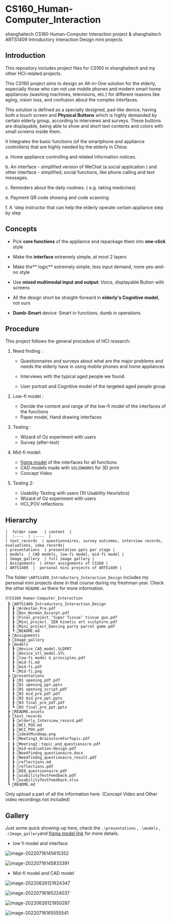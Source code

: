 # CS160_Human-Computer_Interaction
shanghaitech CS160 Human-Computer Interaction project &
shanghaitech ARTS1409 Introductory Interaction Design mini projects

## Introduction
This repository includes project files for CS160 in shanghaitech and my other HCI-related projects.   

This CS160 project aims to design an All-in-One solution for the elderly, especially those who can not use mobile phones and modern smart home appliances (washing machines, televisions, etc.) for different reasons like aging, vision loss, and confusion about the complex interfaces.  

This solution is defined as a specially designed, pad-like device, having both a touch screen and **Physical Buttons** which is highly demanded by certain elderly group, according to interviews and surveys. These buttons are displayable, being able to show and short text contents and colors with small screens inside them.

It Integrates the basic functions (of the smartphone and appliance controllers) that are highly needed by the elderly in China:

a. Home appliance controlling and related information notices.

b. An interface - simplified version of WeChat (a social application )   and other interface - simplified, social functions, like phone calling and text messages.

c. Reminders about the daily routines. ( e.g. taking medicines)

e. Payment QR code showing and code scanning

f. A 'step instructor that can help the elderly operate certain appliance step by step

## Concepts

- Pick **core functions** of the appliance and repackage them into **one-click** style

- Make the **interface** extremely simple, at most 2 layers

- Make the** logic** extremely simple, less input demand, more yes-and-no style

- Use **mixed multimodal input and output**: Voice, displayable Button with screens

- All the design short be straight-forward in **elderly's Cognitive model**, not ours

- **Dumb-Smart** device: Smart in functions, dumb in operations

## Procedure

This project follows the general procedure of HCI research:

1. Need finding :

   - Questionnaires and surveys about what are the major problems and needs the elderly have in using mobile phones and home appliances

   - Interviews with the typical aged people we found.
   - User portrait and Cognitive model of the targeted aged people group

2. Low-fi model :

   - Decide the content and range of the low-fi model of the interfaces of the functions
   - Paper model, Hand drawing interfaces

3. Testing :
   - Wizard of Oz experiment with users
   - Survey (after-test)

4. Mid-fi model:

   - [figma model](https://www.figma.com/file/snT0iK8hPYLoF79no4J55D/Mid-fi?node-id=0%3A1) of the interfaces for all functions
   - CAD models made with ```SOLIDWORKS``` for 3D print
   - Concept Video

5. Testing 2: 

   - Usability Testing with users (10 Usability Heuristics)
   - Wizard of Oz experiment with users
   - HCI_POV reflections
## Hierarchy

```
|  folder name   | content  |
|  :----  | :----  |
| text_records  | questionnaires, survey outcomes, interview records, evaluations, idea records|
| presentations  | presentation ppts per stage |
| models  | CAD models, low-fi model, mid-fi model |
| Image_gallery  | full image gallery |
| Assignments  | other assignments of CS160 |
| ARTS1409  |  personal mini projects of ARTS1409 |
```
The folder ```\ARTS1409_Introductory_Interaction_Design``` includes my personal mini projects done in that course during my freshman year. Check the other ```README.md``` there for more information.
```
📦CS160_Human-Computer_Interaction
 ┣ 📂ARTS1409_Introductory_Interaction_Design
 ┃ ┣ 📜Ardestan_Pre.pdf
 ┃ ┣ 📜Don_Norman_Excerpt.pdf
 ┃ ┣ 📜Final_project_‘Super Tissue’ tissue gun.pdf
 ┃ ┣ 📜Mini_project_ ZEN kinetic art sculpture.pdf
 ┃ ┣ 📜Mini_project_Dancing party parrot game.pdf
 ┃ ┗ 📜README.md
 ┣ 📂Assignments
 ┣ 📂Image_gallery
 ┣ 📂models
 ┃ ┣ 📜device_CAD_model.SLDPRT
 ┃ ┣ 📜device_stl_model.STL
 ┃ ┣ 📜low-fi model & principles.pdf
 ┃ ┣ 📜mid-fi.md
 ┃ ┣ 📜mid-fi.pdf
 ┃ ┗ 📜Mid-fi.png
 ┣ 📂presentations
 ┃ ┣ 📜01 opening_pdf.pdf
 ┃ ┣ 📜01 opening_ppt.pptx
 ┃ ┣ 📜01 opening_script.pdf
 ┃ ┣ 📜02 mid_pre_pdf.pdf
 ┃ ┣ 📜02 mid_pre_ppt.pptx
 ┃ ┣ 📜03 final_pre_pdf.pdf
 ┃ ┗ 📜03 final_pre_ppt.pptx
 ┣ 📂README.assets
 ┣ 📂text_records
 ┃ ┣ 📜elderly_Interview_record.pdf
 ┃ ┣ 📜HCI_POV.md
 ┃ ┣ 📜HCI_POV.pdf
 ┃ ┣ 📜ideatMindmap.png
 ┃ ┣ 📜Meeting1_BrainstormForTopic.pdf
 ┃ ┣ 📜Meeting2：topic_and_questionaire.pdf
 ┃ ┣ 📜mid-evaluation-design.pdf
 ┃ ┣ 📜Needfindng_questionaire.docx
 ┃ ┣ 📜Needfindng_questionaire_result.pdf
 ┃ ┣ 📜reflections.md
 ┃ ┣ 📜reflections.pdf
 ┃ ┣ 📜UEQ_questionnaire.pdf
 ┃ ┣ 📜usabilityTestFeedback.pdf
 ┃ ┗ 📜usabilityTestFeedback.xlsx
 ┗ 📜README.md
```

Only upload a part of all the information here. (Concept Video and Other video recordings not included)

## Gallery

Just some quick showing-up here, check the ```.\presentations``` , ```.\models``` , ```.\Image_gallery```and [figma model link](https://www.figma.com/file/snT0iK8hPYLoF79no4J55D/Mid-fi?node-id=0%3A1) for more details.

- low fi model and interface

![image-20220716145615352](README.assets/image-20220716145615352.png)

![image-20220716145833391](README.assets/image-20220716145833391.png)

- Mid-fi model and CAD model

![image-20220626121924347](README.assets/image-20220626121924347.png)

![image-20220716165224037](README.assets/image-20220716165224037.png)

![image-20220626121950287](README.assets/image-20220626121950287.png)

![image-20220716165555541](README.assets/image-20220716165555541.png)
